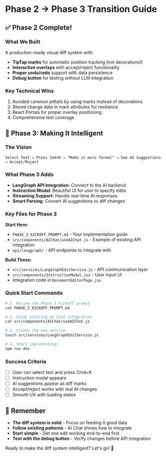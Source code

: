 # Phase 2 → Phase 3 Transition Guide

## ✅ Phase 2 Complete!

### What We Built
A production-ready visual diff system with:
- **TipTap marks** for automatic position tracking (not decorations!)
- **Interactive overlays** with accept/reject functionality
- **Proper undo/redo** support with data persistence
- **Debug button** for testing without LLM integration

### Key Technical Wins
1. Avoided common pitfalls by using marks instead of decorations
2. Stored change data in mark attributes for resilience
3. React Portals for proper overlay positioning
4. Comprehensive test coverage

## 🚀 Phase 3: Making It Intelligent

### The Vision
```
Select Text → Press Cmd+K → "Make it more formal" → See AI Suggestions → Accept/Reject
```

### What Phase 3 Adds
- **LangGraph API Integration**: Connect to the AI backend
- **Instruction Modal**: Beautiful UI for user to specify edits
- **Streaming Support**: Handle real-time AI responses
- **Smart Parsing**: Convert AI suggestions to diff changes

### Key Files for Phase 3

**Start Here:**
- `PHASE_3_KICKOFF_PROMPT.md` - Your implementation guide
- `src/components/AIChat/useAIChat.js` - Example of existing API integration
- `api/langgraph/` - API endpoints to integrate with

**Build These:**
- `src/services/LangGraphEditService.js` - API communication layer
- `src/components/InstructionModal.jsx` - User input UI
- Integration code in `DocumentEditorPage.jsx`

### Quick Start Commands
```bash
# 1. Review the Phase 3 kickoff prompt
cat PHASE_3_KICKOFF_PROMPT.md

# 2. Study existing AI Chat integration
cat src/components/AIChat/useAIChat.js

# 3. Create the new service
touch src/services/LangGraphEditService.js

# 4. Start implementing!
npm run dev
```

### Success Criteria
- [ ] User can select text and press Cmd+K
- [ ] Instruction modal appears
- [ ] AI suggestions appear as diff marks
- [ ] Accept/reject works with real AI changes
- [ ] Smooth UX with loading states

## 🎯 Remember

- **The diff system is solid** - Focus on feeding it good data
- **Follow existing patterns** - AI Chat shows how to integrate
- **Start simple** - Get one edit working end-to-end first
- **Test with the debug button** - Verify changes before API integration

Ready to make the diff system intelligent? Let's go! 🚀 